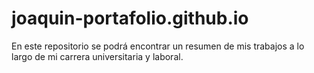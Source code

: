 # joaquin-portafolio.github.io
En este repositorio se podrá encontrar un resumen de mis trabajos a lo largo de mi carrera universitaria y laboral.

